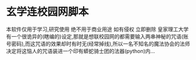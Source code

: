 # 玄学连校园网脚本
本软件仅用于学习,研究使用 绝不用于商业用途
如有侵权 立即删除
皇家理工大学有一个很诡异的(瞎编的)设定,那就是想联校园网的都需要输入两串神秘的咒语(账号密码),而这咒语的效果却时有时无(经常掉线),所以一名不知名的魔法协会的法师决定将这恼人的咒语装进一个印有蟒蛇骑士团的法器(python)内...
